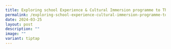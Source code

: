 ```yaml
---
title: Exploring school Experience & Cultural Immersion programme to Thailand in 2024
permalink: /exploring-school-experience-cultural-immersion-programme-to-thailand-in-2024/
date: 2024-03-25
layout: post
description: ""
image: ""
variant: tiptap
---
```

